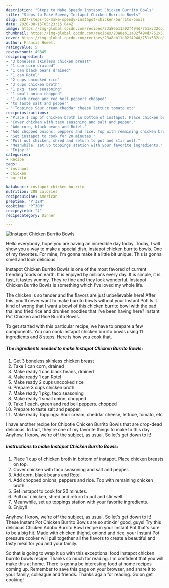 ```yaml
---
description: "Steps to Make Speedy Instapot Chicken Burrito Bowls"
title: "Steps to Make Speedy Instapot Chicken Burrito Bowls"
slug: 2027-steps-to-make-speedy-instapot-chicken-burrito-bowls
date: 2020-08-15T05:23:15.044Z
image: https://img-global.cpcdn.com/recipes/23a8eb11a02f494d/751x532cq70/instapot-chicken-burrito-bowls-recipe-main-photo.jpg
thumbnail: https://img-global.cpcdn.com/recipes/23a8eb11a02f494d/751x532cq70/instapot-chicken-burrito-bowls-recipe-main-photo.jpg
cover: https://img-global.cpcdn.com/recipes/23a8eb11a02f494d/751x532cq70/instapot-chicken-burrito-bowls-recipe-main-photo.jpg
author: Francis Howell
ratingvalue: 5
reviewcount: 49845
recipeingredient:
- "3 boneless skinless chicken breast"
- "1 can corn drained"
- "1 can black beans drained"
- "1 can Rotel"
- "2 cups uncooked rice"
- "3 cups chicken broth"
- "1 pkg. taco seasoning"
- "1 small onion chopped"
- "1 each green and red bell peppers chopped"
- "to taste salt and pepper"
- " Toppings Sour cream cheddar cheese lettuce tomato etc"
recipeinstructions:
- "Place 1 cup of chicken broth in bottom of instapot. Place chicken breasts on top."
- "Cover chicken with taco seasoning and salt and pepper."
- "Add corn, black beans and Rotel."
- "Add chopped onions, peppers and rice. Top with remaining chicken broth."
- "Set instapot to cook for 20 minutes."
- "Pull out chicken, shred and return to pot and stir well."
- "Meanwhile, set up toppings station with your favorite ingredients."
- "Enjoy!!"
categories:
- Recipe
tags:
- instapot
- chicken
- burrito

katakunci: instapot chicken burrito 
nutrition: 208 calories
recipecuisine: American
preptime: "PT32M"
cooktime: "PT30M"
recipeyield: "4"
recipecategory: Dinner

---
```



![Instapot Chicken Burrito Bowls](https://img-global.cpcdn.com/recipes/23a8eb11a02f494d/751x532cq70/instapot-chicken-burrito-bowls-recipe-main-photo.jpg)

Hello everybody, hope you are having an incredible day today. Today, I will show you a way to make a special dish, instapot chicken burrito bowls. One of my favorites. For mine, I'm gonna make it a little bit unique. This is gonna smell and look delicious.

Instapot Chicken Burrito Bowls is one of the most favored of current trending foods on earth. It is enjoyed by millions every day. It is simple, it is fast, it tastes yummy. They're fine and they look wonderful. Instapot Chicken Burrito Bowls is something which I've loved my whole life.

The chicken is so tender and the flavors are just unbelievable here! After this, you&#39;ll never want to make burrito bowls without your Instant Pot! Is it kind of wrong that I want a bowl of this chicken burrito bowl with the pad thai and fried rice and drunken noodles that I&#39;ve been having here? Instant Pot Chicken and Rice Burrito Bowls.


To get started with this particular recipe, we have to prepare a few components. You can cook instapot chicken burrito bowls using 11 ingredients and 8 steps. Here is how you cook that.

<!--inarticleads1-->

##### The ingredients needed to make Instapot Chicken Burrito Bowls:

1. Get 3 boneless skinless chicken breast
1. Take 1 can corn, drained
1. Make ready 1 can black beans, drained
1. Make ready 1 can Rotel
1. Make ready 2 cups uncooked rice
1. Prepare 3 cups chicken broth
1. Make ready 1 pkg. taco seasoning
1. Make ready 1 small onion, chopped
1. Take 1 each, green and red bell peppers. chopped
1. Prepare to taste salt and pepper,
1. Make ready  Toppings: Sour cream, cheddar cheese, lettuce, tomato, etc


I have another recipe for Chipotle Chicken Burrito Bowls that are drop-dead delicious. In fact, they&#39;re one of my favorite things to make to this day. Anyhow, I know, we&#39;re off the subject, as usual. So let&#39;s get down to it! 

<!--inarticleads2-->

##### Instructions to make Instapot Chicken Burrito Bowls:

1. Place 1 cup of chicken broth in bottom of instapot. Place chicken breasts on top.
1. Cover chicken with taco seasoning and salt and pepper.
1. Add corn, black beans and Rotel.
1. Add chopped onions, peppers and rice. Top with remaining chicken broth.
1. Set instapot to cook for 20 minutes.
1. Pull out chicken, shred and return to pot and stir well.
1. Meanwhile, set up toppings station with your favorite ingredients.
1. Enjoy!!


Anyhow, I know, we&#39;re off the subject, as usual. So let&#39;s get down to it! These Instant Pot Chicken Burrito Bowls are so stinkin&#39; good, guys! Try this delicious Chicken Adobo Burrito Bowl recipe in your Instant Pot that&#39;s sure to be a big hit. Made with chicken thighd, oniond and rice, your Instant Pot pressure cooker will pull together all the flavors to create a beautiful and tasty meal for you and your family. 

So that is going to wrap it up with this exceptional food instapot chicken burrito bowls recipe. Thanks so much for reading. I'm confident that you will make this at home. There is gonna be interesting food at home recipes coming up. Remember to save this page on your browser, and share it to your family, colleague and friends. Thanks again for reading. Go on get cooking!
